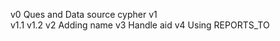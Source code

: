 v0 Ques and Data source cypher
v1  
    v1.1
    v1.2
v2 Adding name
v3 Handle aid
v4 Using REPORTS_TO